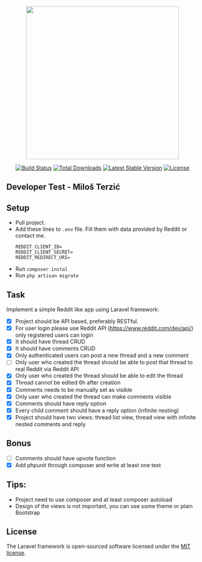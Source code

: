 <p align="center"><a href="https://laravel.com" target="_blank"><img src="https://raw.githubusercontent.com/laravel/art/master/logo-lockup/5%20SVG/2%20CMYK/1%20Full%20Color/laravel-logolockup-cmyk-red.svg" width="400"></a></p>

<p align="center">
<a href="https://travis-ci.org/laravel/framework"><img src="https://travis-ci.org/laravel/framework.svg" alt="Build Status"></a>
<a href="https://packagist.org/packages/laravel/framework"><img src="https://poser.pugx.org/laravel/framework/d/total.svg" alt="Total Downloads"></a>
<a href="https://packagist.org/packages/laravel/framework"><img src="https://poser.pugx.org/laravel/framework/v/stable.svg" alt="Latest Stable Version"></a>
<a href="https://packagist.org/packages/laravel/framework"><img src="https://poser.pugx.org/laravel/framework/license.svg" alt="License"></a>
</p>

## Developer Test - Miloš Terzić

## Setup

- Pull project.
- Add these lines to `.env` file. Fill them with data provided by Reddit or contact me.
  ```
  REDDIT_CLIENT_ID=
  REDDIT_CLIENT_SECRET=
  REDDIT_REDIRECT_URI=
  ```
- Run `composer instal`
- Run `php artisan migrate`

## Task

Implement a simple Reddit like app using Laravel framework:

- [x] Project should be API based, preferably RESTful.
- [x] For user login please use Reddit API (https://www.reddit.com/dev/api/) only registered
  users can login
- [x] It should have thread CRUD
- [x] It should have comments CRUD
- [x] Only authenticated users can post a new thread and a new comment
- [ ] Only user who created the thread should be able to post that thread to real Reddit via
  Reddit API
- [x] Only user who created the thread should be able to edit the thread
- [x] Thread cannot be edited 6h after creation
- [x] Comments needs to be manually set as visible
- [x] Only user who created the thread can make comments visible
- [x] Comments should have reply option
- [x] Every child comment should have a reply option (infinite nesting)
- [x] Project should have two views: thread list view, thread view with infinite nested
  comments and reply

## Bonus
- [ ] Comments should have upvote function
- [x] Add phpunit through composer and write at least one test
  
## Tips:
- Project need to use composer and at least composer autoload
- Design of the views is not important, you can use some theme or plain
  Bootstrap

## License

The Laravel framework is open-sourced software licensed under the [MIT license](https://opensource.org/licenses/MIT).
